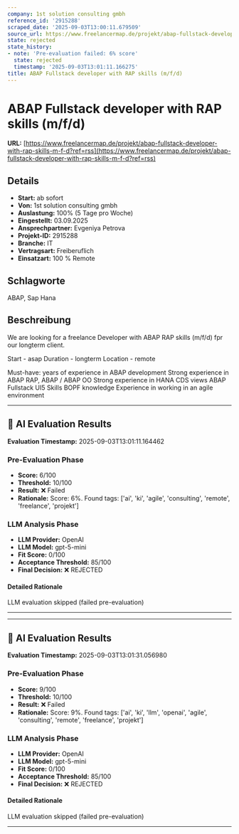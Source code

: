 ```yaml
---
company: 1st solution consulting gmbh
reference_id: '2915288'
scraped_date: '2025-09-03T13:00:11.679509'
source_url: https://www.freelancermap.de/projekt/abap-fullstack-developer-with-rap-skills-m-f-d?ref=rss
state: rejected
state_history:
- note: 'Pre-evaluation failed: 6% score'
  state: rejected
  timestamp: '2025-09-03T13:01:11.166275'
title: ABAP Fullstack developer with RAP skills (m/f/d)
---
```



# ABAP Fullstack developer with RAP skills (m/f/d)
**URL:** [https://www.freelancermap.de/projekt/abap-fullstack-developer-with-rap-skills-m-f-d?ref=rss](https://www.freelancermap.de/projekt/abap-fullstack-developer-with-rap-skills-m-f-d?ref=rss)
## Details
- **Start:** ab sofort
- **Von:** 1st solution consulting gmbh
- **Auslastung:** 100% (5 Tage pro Woche)
- **Eingestellt:** 03.09.2025
- **Ansprechpartner:** Evgeniya Petrova
- **Projekt-ID:** 2915288
- **Branche:** IT
- **Vertragsart:** Freiberuflich
- **Einsatzart:** 100
                                                % Remote

## Schlagworte
ABAP, Sap Hana

## Beschreibung
We are looking for a freelance Developer with ABAP RAP skills (m/f/d) fpr our longterm client.

Start - asap
Duration - longterm
Location - remote

Must-have:
years of experience in ABAP development
Strong experience in ABAP RAP, ABAP / ABAP OO
Strong experience in HANA CDS views
ABAP Fullstack
UI5 Skills
BOPF knowledge
Experience in working in an agile environment

---

## 🤖 AI Evaluation Results

**Evaluation Timestamp:** 2025-09-03T13:01:11.164462

### Pre-Evaluation Phase
- **Score:** 6/100
- **Threshold:** 10/100
- **Result:** ❌ Failed
- **Rationale:** Score: 6%. Found tags: ['ai', 'ki', 'agile', 'consulting', 'remote', 'freelance', 'projekt']

### LLM Analysis Phase
- **LLM Provider:** OpenAI
- **LLM Model:** gpt-5-mini
- **Fit Score:** 0/100
- **Acceptance Threshold:** 85/100
- **Final Decision:** ❌ REJECTED

#### Detailed Rationale
LLM evaluation skipped (failed pre-evaluation)

---


---

## 🤖 AI Evaluation Results

**Evaluation Timestamp:** 2025-09-03T13:01:31.056980

### Pre-Evaluation Phase
- **Score:** 9/100
- **Threshold:** 10/100
- **Result:** ❌ Failed
- **Rationale:** Score: 9%. Found tags: ['ai', 'ki', 'llm', 'openai', 'agile', 'consulting', 'remote', 'freelance', 'projekt']

### LLM Analysis Phase
- **LLM Provider:** OpenAI
- **LLM Model:** gpt-5-mini
- **Fit Score:** 0/100
- **Acceptance Threshold:** 85/100
- **Final Decision:** ❌ REJECTED

#### Detailed Rationale
LLM evaluation skipped (failed pre-evaluation)

---
